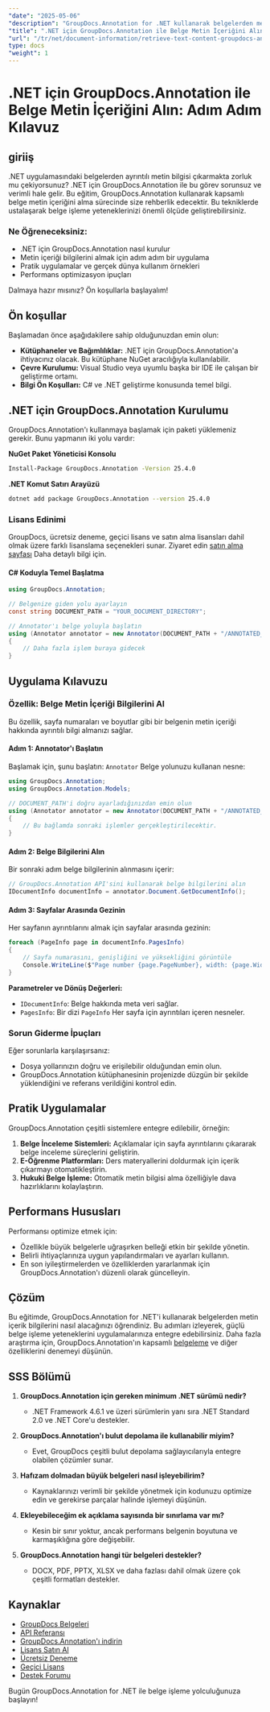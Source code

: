 ```yaml
---
"date": "2025-05-06"
"description": "GroupDocs.Annotation for .NET kullanarak belgelerden metin içeriğini etkili bir şekilde nasıl alacağınızı öğrenin. Belge işleme yeteneklerinizi geliştirmek için bu adım adım kılavuzu izleyin."
"title": ".NET için GroupDocs.Annotation ile Belge Metin İçeriğini Alın&#58; Adım Adım Kılavuz"
"url": "/tr/net/document-information/retrieve-text-content-groupdocs-annotation-net/"
type: docs
"weight": 1
---
```


# .NET için GroupDocs.Annotation ile Belge Metin İçeriğini Alın: Adım Adım Kılavuz

## giriiş

.NET uygulamasındaki belgelerden ayrıntılı metin bilgisi çıkarmakta zorluk mu çekiyorsunuz? .NET için GroupDocs.Annotation ile bu görev sorunsuz ve verimli hale gelir. Bu eğitim, GroupDocs.Annotation kullanarak kapsamlı belge metin içeriğini alma sürecinde size rehberlik edecektir. Bu tekniklerde ustalaşarak belge işleme yeteneklerinizi önemli ölçüde geliştirebilirsiniz.

### Ne Öğreneceksiniz:
- .NET için GroupDocs.Annotation nasıl kurulur
- Metin içeriği bilgilerini almak için adım adım bir uygulama
- Pratik uygulamalar ve gerçek dünya kullanım örnekleri
- Performans optimizasyon ipuçları

Dalmaya hazır mısınız? Ön koşullarla başlayalım!

## Ön koşullar

Başlamadan önce aşağıdakilere sahip olduğunuzdan emin olun:

- **Kütüphaneler ve Bağımlılıklar:** .NET için GroupDocs.Annotation'a ihtiyacınız olacak. Bu kütüphane NuGet aracılığıyla kullanılabilir.
- **Çevre Kurulumu:** Visual Studio veya uyumlu başka bir IDE ile çalışan bir geliştirme ortamı.
- **Bilgi Ön Koşulları:** C# ve .NET geliştirme konusunda temel bilgi.

## .NET için GroupDocs.Annotation Kurulumu

GroupDocs.Annotation'ı kullanmaya başlamak için paketi yüklemeniz gerekir. Bunu yapmanın iki yolu vardır:

**NuGet Paket Yöneticisi Konsolu**
```bash
Install-Package GroupDocs.Annotation -Version 25.4.0
```

**.NET Komut Satırı Arayüzü**
```bash
dotnet add package GroupDocs.Annotation --version 25.4.0
```

### Lisans Edinimi

GroupDocs, ücretsiz deneme, geçici lisans ve satın alma lisansları dahil olmak üzere farklı lisanslama seçenekleri sunar. Ziyaret edin [satın alma sayfası](https://purchase.groupdocs.com/buy) Daha detaylı bilgi için.

#### C# Koduyla Temel Başlatma

```csharp
using GroupDocs.Annotation;

// Belgenize giden yolu ayarlayın
const string DOCUMENT_PATH = "YOUR_DOCUMENT_DIRECTORY";

// Annotator'ı belge yoluyla başlatın
using (Annotator annotator = new Annotator(DOCUMENT_PATH + "/ANNOTATED_DOCX"))
{
    // Daha fazla işlem buraya gidecek
}
```

## Uygulama Kılavuzu

### Özellik: Belge Metin İçeriği Bilgilerini Al

Bu özellik, sayfa numaraları ve boyutlar gibi bir belgenin metin içeriği hakkında ayrıntılı bilgi almanızı sağlar.

#### Adım 1: Annotator'ı Başlatın

Başlamak için, şunu başlatın: `Annotator` Belge yolunuzu kullanan nesne:

```csharp
using GroupDocs.Annotation;
using GroupDocs.Annotation.Models;

// DOCUMENT_PATH'i doğru ayarladığınızdan emin olun
using (Annotator annotator = new Annotator(DOCUMENT_PATH + "/ANNOTATED_DOCX"))
{
    // Bu bağlamda sonraki işlemler gerçekleştirilecektir.
}
```

#### Adım 2: Belge Bilgilerini Alın

Bir sonraki adım belge bilgilerinin alınmasını içerir:

```csharp
// GroupDocs.Annotation API'sini kullanarak belge bilgilerini alın
IDocumentInfo documentInfo = annotator.Document.GetDocumentInfo();
```

#### Adım 3: Sayfalar Arasında Gezinin

Her sayfanın ayrıntılarını almak için sayfalar arasında gezinin:

```csharp
foreach (PageInfo page in documentInfo.PagesInfo)
{
    // Sayfa numarasını, genişliğini ve yüksekliğini görüntüle
    Console.WriteLine($"Page number {page.PageNumber}, width: {page.Width} and height: {page.Height}");
}
```

**Parametreler ve Dönüş Değerleri:**
- `IDocumentInfo`: Belge hakkında meta veri sağlar.
- `PagesInfo`: Bir dizi `PageInfo` Her sayfa için ayrıntıları içeren nesneler.

### Sorun Giderme İpuçları

Eğer sorunlarla karşılaşırsanız:
- Dosya yollarınızın doğru ve erişilebilir olduğundan emin olun.
- GroupDocs.Annotation kütüphanesinin projenizde düzgün bir şekilde yüklendiğini ve referans verildiğini kontrol edin.

## Pratik Uygulamalar

GroupDocs.Annotation çeşitli sistemlere entegre edilebilir, örneğin:
1. **Belge İnceleme Sistemleri:** Açıklamalar için sayfa ayrıntılarını çıkararak belge inceleme süreçlerini geliştirin.
2. **E-Öğrenme Platformları:** Ders materyallerini doldurmak için içerik çıkarmayı otomatikleştirin.
3. **Hukuki Belge İşleme:** Otomatik metin bilgisi alma özelliğiyle dava hazırlıklarını kolaylaştırın.

## Performans Hususları

Performansı optimize etmek için:
- Özellikle büyük belgelerle uğraşırken belleği etkin bir şekilde yönetin.
- Belirli ihtiyaçlarınıza uygun yapılandırmaları ve ayarları kullanın.
- En son iyileştirmelerden ve özelliklerden yararlanmak için GroupDocs.Annotation'ı düzenli olarak güncelleyin.

## Çözüm

Bu eğitimde, GroupDocs.Annotation for .NET'i kullanarak belgelerden metin içerik bilgilerini nasıl alacağınızı öğrendiniz. Bu adımları izleyerek, güçlü belge işleme yeteneklerini uygulamalarınıza entegre edebilirsiniz. Daha fazla araştırma için, GroupDocs.Annotation'ın kapsamlı [belgeleme](https://docs.groupdocs.com/annotation/net/) ve diğer özelliklerini denemeyi düşünün.

## SSS Bölümü

1. **GroupDocs.Annotation için gereken minimum .NET sürümü nedir?**
   - .NET Framework 4.6.1 ve üzeri sürümlerin yanı sıra .NET Standard 2.0 ve .NET Core'u destekler.

2. **GroupDocs.Annotation'ı bulut depolama ile kullanabilir miyim?**
   - Evet, GroupDocs çeşitli bulut depolama sağlayıcılarıyla entegre olabilen çözümler sunar.

3. **Hafızam dolmadan büyük belgeleri nasıl işleyebilirim?**
   - Kaynaklarınızı verimli bir şekilde yönetmek için kodunuzu optimize edin ve gerekirse parçalar halinde işlemeyi düşünün.

4. **Ekleyebileceğim ek açıklama sayısında bir sınırlama var mı?**
   - Kesin bir sınır yoktur, ancak performans belgenin boyutuna ve karmaşıklığına göre değişebilir.

5. **GroupDocs.Annotation hangi tür belgeleri destekler?**
   - DOCX, PDF, PPTX, XLSX ve daha fazlası dahil olmak üzere çok çeşitli formatları destekler.

## Kaynaklar
- [GroupDocs Belgeleri](https://docs.groupdocs.com/annotation/net/)
- [API Referansı](https://reference.groupdocs.com/annotation/net/)
- [GroupDocs.Annotation'ı indirin](https://releases.groupdocs.com/annotation/net/)
- [Lisans Satın Al](https://purchase.groupdocs.com/buy)
- [Ücretsiz Deneme](https://releases.groupdocs.com/annotation/net/)
- [Geçici Lisans](https://purchase.groupdocs.com/temporary-license/)
- [Destek Forumu](https://forum.groupdocs.com/c/annotation/) 

Bugün GroupDocs.Annotation for .NET ile belge işleme yolculuğunuza başlayın!